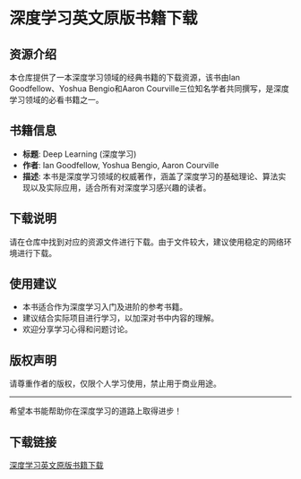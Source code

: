 # 深度学习英文原版书籍下载

## 资源介绍

本仓库提供了一本深度学习领域的经典书籍的下载资源，该书由Ian Goodfellow、Yoshua Bengio和Aaron Courville三位知名学者共同撰写，是深度学习领域的必看书籍之一。

## 书籍信息

- **标题**: Deep Learning (深度学习)
- **作者**: Ian Goodfellow, Yoshua Bengio, Aaron Courville
- **描述**: 本书是深度学习领域的权威著作，涵盖了深度学习的基础理论、算法实现以及实际应用，适合所有对深度学习感兴趣的读者。

## 下载说明

请在仓库中找到对应的资源文件进行下载。由于文件较大，建议使用稳定的网络环境进行下载。

## 使用建议

- 本书适合作为深度学习入门及进阶的参考书籍。
- 建议结合实际项目进行学习，以加深对书中内容的理解。
- 欢迎分享学习心得和问题讨论。

## 版权声明

请尊重作者的版权，仅限个人学习使用，禁止用于商业用途。

---

希望本书能帮助你在深度学习的道路上取得进步！

## 下载链接

[深度学习英文原版书籍下载](https://pan.quark.cn/s/c1470ad69a53)